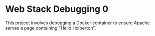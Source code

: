 # Web Stack Debugging 0

This project involves debugging a Docker container to ensure Apache serves a page containing "Hello Holberton".

